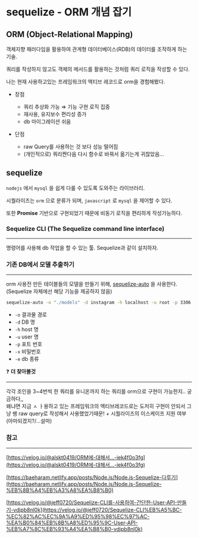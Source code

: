 # sequelize - ORM 개념 잡기

## ORM (Object-Relational Mapping)



객체지향 패러다임을 활용하여 관계형 데이터베이스(RDB)의 데이터를 조작하게 하는 기술.

쿼리를 작성하지 않고도 객체의 메서드를 활용하는 것처럼 쿼리 로직을 작성할 수 있다.

나는 현재 사용하고있는 프레임워크의 액티브 레코드로 orm을 경험해봤다.

* 장점
  * 쿼리 추상화 가능 ⇒ 기능 구현 로직 집중
  * 재사용, 유지보수 편리성 증가
  * db 마이그레이션 쉬움

* 단점
  * raw Query를 사용하는 것 보다 성능 떨어짐
  * (개인적으로) 쿼리짠다음 다시 함수로 바꿔서 옮기는게 귀찮았음...

## sequelize



`nodejs` 에서 `mysql` 을 쉽게 다룰 수 있도록 도와주는 라이브러리.

시퀄라이즈는 `orm` 으로 분류가 되며, `javascript` 로 `mysql` 을 제어할 수 있다.

또한 **Promise** 기반으로 구현되었기 때문에 비동기 로직을 편리하게 작성가능하다.

### Sequelize CLI (The Sequelize command line interface)

---

명령어를 사용해 db 작업을 할 수 있는 툴. Sequelize과 같이 설치하자.

### 기존 DB에서 모델 추출하기

---

orm 사용전 만든 테이블들의 모델을 만들기 위해, [sequelize-auto](https://github.com/sequelize/sequelize-auto) 을 사용한다. (Sequelize 자체에선 해당 기능을 제공하지 않음)

```bash
sequelize-auto -o "./models" -d instagram -h localhost -u root -p 3306 -x root -e mysql
```

- `-o` 결과물 경로
- `-d` DB 명
- `-h` host 명
- `-u` user 명
- `-p` 포트 번호
- `-x` 비밀번호
- `-e` db 종류


❓ **더 찾아볼것**

---

각각 조인을 3~4번씩 한 쿼리를 유니온까지 하는 쿼리를 orm으로 구현이 가능한지.. 궁금하다,,    
왜냐면 지금 ㅅ ㅏ용하고 있는 프레임워크의 액티브레코드로는 도저히 구현이 안되서 그냥 쌩 raw query로 작성해서 사용했었기때문! + 시퀄라이즈의 이스케이프 지원 여부(아마되겠지?/...설마)

### 참고

---

[https://velog.io/@alskt0419/ORM에-대해서...-iek4f0o3fg](https://velog.io/@alskt0419/ORM에-대해서...-iek4f0o3fg)

[https://baeharam.netlify.app/posts/Node.js/Node.js-Sequelize-다루기](https://baeharam.netlify.app/posts/Node.js/Node.js-Sequelize-%EB%8B%A4%EB%A3%A8%EA%B8%B0)

[https://velog.io/@jeff0720/Sequelize-CLI를-사용하여-간단한-User-API-만들기-vdjpb8nl0k](https://velog.io/@jeff0720/Sequelize-CLI%EB%A5%BC-%EC%82%AC%EC%9A%A9%ED%95%98%EC%97%AC-%EA%B0%84%EB%8B%A8%ED%95%9C-User-API-%EB%A7%8C%EB%93%A4%EA%B8%B0-vdjpb8nl0k)
